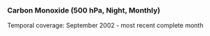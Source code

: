 ### Carbon Monoxide (500 hPa, Night, Monthly)
Temporal coverage: September 2002 - most recent complete month

